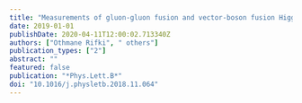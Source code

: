 ```yaml
---
title: "Measurements of gluon-gluon fusion and vector-boson fusion Higgs boson production cross-sections in the $H to WW^* to eνμν$ decay channel in $pp$ collisions at $sqrts=13$ TeV with the ATLAS detector"
date: 2019-01-01
publishDate: 2020-04-11T12:00:02.713340Z
authors: ["Othmane Rifki", " others"]
publication_types: ["2"]
abstract: ""
featured: false
publication: "*Phys.Lett.B*"
doi: "10.1016/j.physletb.2018.11.064"
---
```


